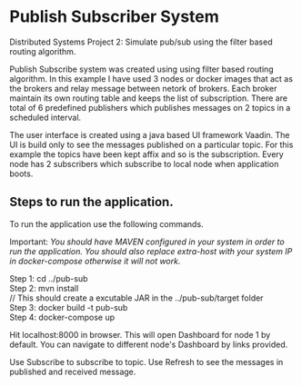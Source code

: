 # Publish Subscriber System 
Distributed Systems Project 2: Simulate pub/sub using the filter based routing algorithm.

Publish Subscribe system was created using using filter based routing algorithm. In this example I have used 3 nodes or docker images that act as the brokers and relay message between netork of brokers. Each broker maintain its own routing table and keeps the list of subscription. There are total of 6 predefined publishers which publishes messages on 2 topics in a scheduled interval. 

The user interface is created using a java based UI framework Vaadin. The UI is build only to see the messages published on a particular topic. For this example the topics have been kept affix and so is the subscription. Every node has 2 subscribers which subscribe to local node when application boots.

## Steps to run the application.
To run the application use the following commands. 

Important:
*You should have MAVEN configured in your system in order to run the application.*
*You should also replace extra-host with your system IP in docker-compose otherwise it will not work.*

Step 1: cd ../pub-sub<br />
Step 2: mvn install<br /> // This should create a excutable JAR in the ../pub-sub/target folder<br />
Step 3: docker build -t pub-sub<br />
Step 4: docker-compose up<br />

Hit localhost:8000 in browser. This will open Dashboard for node 1 by default. You can navigate to different node's Dashboard by links provided.

Use Subscribe to subscribe to topic.
Use Refresh to see the messages in published and received message.




